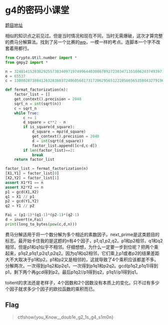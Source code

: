 # g4的密码小课堂

[题目地址](https://ctf.show/challenges#g4%E7%9A%84%E5%AF%86%E7%A0%81%E5%B0%8F%E8%AF%BE%E5%A0%82-3891)

相似的知识点之前见过。但是当时情况和现在不同，当时无需爆破，这次才算完整的费马分解算法。找到了另一个比赛的[wp](https://blog.csdn.net/qq_43264813/article/details/120559763)，一模一样的考点。连脚本一个字不改套着用都行。

```python
from Crypto.Util.number import *
from gmpy2 import *

n = 32481415283829255738340971974996440308678927230347135108620374939715138530763511922162670183907243606574444169915409791604348383760619870966025875897723568019791384873824917630615306169399783499416450554084947937964622799112489092007113967359069561646966430880857626323529067736582503070705981530002918845439
e = 65537
c = 13000287388412632836037240605681731720629565122285665653580432791960428695510699983959843546876647788034949392762752577597448919397451077080119543495058705350347758604475392673242110787093172219487592930482799866421316089027633497253411081184454114601840835490688775466505809830410778091437211186254631834255

def fermat_factorization(n):
    factor_list = []
    get_context().precision = 2048
    sqrt_n = int(sqrt(n))
    c = sqrt_n
    while True:
        c += 1
        d_square = c**2 - n
        if is_square(d_square):
            d_square = mpz(d_square)
            get_context().precision = 2048
            d = int(sqrt(d_square))
            factor_list.append([c+d,c-d])
        if len(factor_list)==2:
            break
    return factor_list

factor_list = fermat_factorization(n)
[X1,Y1] = factor_list[0]
[X2,Y2] = factor_list[1]
assert X1*Y1 == n
assert X2*Y2 == n
p1 = gcd(X1,X2)
q1 = X1 // p1
p2 = gcd(Y1,Y2)
q2 = Y1 // p2

Fai = (p1-1)*(q1-1)*(p2-1)*(q2-1)
d = invert(e,Fai)
print(long_to_bytes(pow(c,d,n)))
```

费马分解适用于将一个数分解为多个相近的素数因子。next_prime是这类题目的标志。最开始卡住我的是这题的n有4个因子，p1,q1,p2,q2。p1和p2相邻，q1和q2相邻，但是p1和q1似乎不相邻。仔细想想，为什么一定要一步到位呢？把两个乘起来，p1q2,p1q1,p2q1,p2q2。因为q1和q2相邻，它们乘上p1或者p2的结果差距大不大取决于p1和p2。p1和p2又是相邻的，这就导致了4个乘积应该都差不多。分解两次，一次得到p1q2和p2q1，一次得到p1q1和p2q2。gcd(p1q2,p1q1)得到p1，剩下两个再gcd得到p2。最后p1q2//p1得到q2，p1q1//p1得到q1。

toitent的求法还是老样子，4个因数和2个因数没有本质上的变化。只不过有多少个因子就求多少个因子的欧拉函数的乘积而已。

## Flag
> ctfshow{you_Know__doub1e_g2_1s_g4_s1m0n}